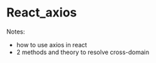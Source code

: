 # React_axios
Notes:
  * how to use axios in react 
  * 2 methods and theory to resolve cross-domain
